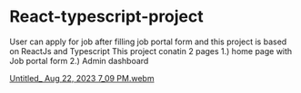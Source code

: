 # React-typescript-project
User can apply for job after filling job portal form and this project is based on ReactJs and Typescript
This project conatin 2 pages
1.) home page with Job portal form
2.) Admin dashboard


[Untitled_ Aug 22, 2023 7_09 PM.webm](https://github.com/krishTechexpert/React-typescript-project/assets/68417802/36b8d48e-7db9-46ea-9fe8-505a2616a29f)
